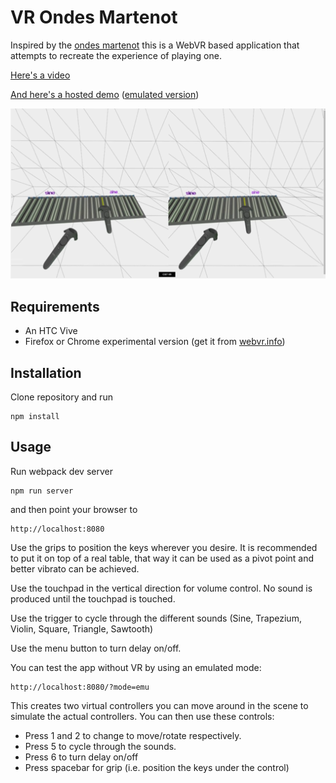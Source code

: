 # VR Ondes Martenot

Inspired by the [ondes martenot](https://www.youtube.com/watch?v=v0aflcF0-ys) this is a WebVR based application that attempts to recreate the experience of playing one.

[Here's a video](https://www.youtube.com/watch?v=7IabQXipfS0)

[And here's a hosted demo](https://elifer5000.github.io/vr-ondes-martenot/dist/index.html)  ([emulated version](https://elifer5000.github.io/vr-ondes-martenot/dist/index.html?mode=emu))

![pic](screenshot.png)

## Requirements
* An HTC Vive
* Firefox or Chrome experimental version (get it from [webvr.info](https://webvr.info/get-chrome/))

## Installation
Clone repository and run

```
npm install
```

## Usage
Run webpack dev server

```
npm run server
```

and then point your browser to

```
http://localhost:8080
```

Use the grips to position the keys wherever you desire. It is recommended to put it on top of a real table, that way it can be used as a pivot point and better vibrato can be achieved.

Use the touchpad in the vertical direction for volume control. No sound is produced until the touchpad is touched.

Use the trigger to cycle through the different sounds (Sine, Trapezium, Violin, Square, Triangle, Sawtooth)

Use the menu button to turn delay on/off.


You can test the app without VR by using an emulated mode:

```
http://localhost:8080/?mode=emu
```

This creates two virtual controllers you can move around in the scene to simulate the actual controllers. You can then use these controls:
* Press 1 and 2 to change to move/rotate respectively.
* Press 5 to cycle through the sounds.
* Press 6 to turn delay on/off
* Press spacebar for grip (i.e. position the keys under the control)
